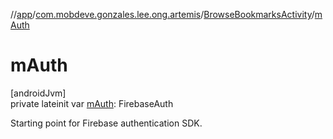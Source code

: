 //[app](../../../index.md)/[com.mobdeve.gonzales.lee.ong.artemis](../index.md)/[BrowseBookmarksActivity](index.md)/[mAuth](m-auth.md)

# mAuth

[androidJvm]\
private lateinit var [mAuth](m-auth.md): FirebaseAuth

Starting point for Firebase authentication SDK.
